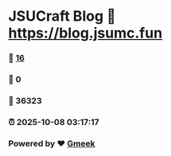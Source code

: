 # JSUCraft Blog :link: https://blog.jsumc.fun 
### :page_facing_up: [16](https://blog.jsumc.fun/tag.html) 
### :speech_balloon: 0 
### :hibiscus: 36323 
### :alarm_clock: 2025-10-08 03:17:17 
### Powered by :heart: [Gmeek](https://github.com/Meekdai/Gmeek)
